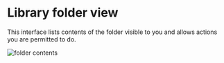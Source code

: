 # Library folder view

This interface lists contents of the folder visible to you and allows actions you are permitted to do.

![folder contents](./folder-contents.png)
